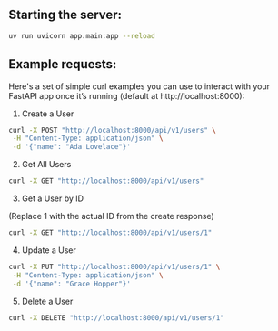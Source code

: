 ## Starting the server:

```bash
uv run uvicorn app.main:app --reload
```

## Example requests:

Here's a set of simple curl examples you can use to interact with your FastAPI app once it’s running (default at http://localhost:8000):

1. Create a User

```bash
curl -X POST "http://localhost:8000/api/v1/users" \
 -H "Content-Type: application/json" \
 -d '{"name": "Ada Lovelace"}'
```

2. Get All Users

```bash
curl -X GET "http://localhost:8000/api/v1/users"
```

3. Get a User by ID

(Replace 1 with the actual ID from the create response)

```bash
curl -X GET "http://localhost:8000/api/v1/users/1"
```

4. Update a User

```bash
curl -X PUT "http://localhost:8000/api/v1/users/1" \
 -H "Content-Type: application/json" \
 -d '{"name": "Grace Hopper"}'
```

5. Delete a User

```bash
curl -X DELETE "http://localhost:8000/api/v1/users/1"
```

